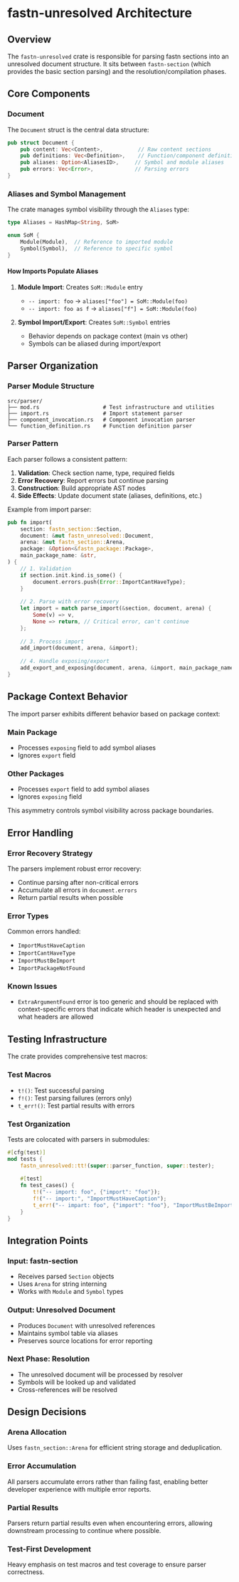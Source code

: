 # fastn-unresolved Architecture

## Overview

The `fastn-unresolved` crate is responsible for parsing fastn sections into an unresolved document structure. It sits between `fastn-section` (which provides the basic section parsing) and the resolution/compilation phases.

## Core Components

### Document

The `Document` struct is the central data structure:

```rust
pub struct Document {
    pub content: Vec<Content>,           // Raw content sections
    pub definitions: Vec<Definition>,    // Function/component definitions
    pub aliases: Option<AliasesID>,     // Symbol and module aliases
    pub errors: Vec<Error>,             // Parsing errors
}
```

### Aliases and Symbol Management

The crate manages symbol visibility through the `Aliases` type:

```rust
type Aliases = HashMap<String, SoM>

enum SoM {
    Module(Module),  // Reference to imported module
    Symbol(Symbol),  // Reference to specific symbol
}
```

#### How Imports Populate Aliases

1. **Module Import**: Creates `SoM::Module` entry
   - `-- import: foo` → `aliases["foo"] = SoM::Module(foo)`
   - `-- import: foo as f` → `aliases["f"] = SoM::Module(foo)`

2. **Symbol Import/Export**: Creates `SoM::Symbol` entries
   - Behavior depends on package context (main vs other)
   - Symbols can be aliased during import/export

## Parser Organization

### Parser Module Structure

```
src/parser/
├── mod.rs                    # Test infrastructure and utilities
├── import.rs                 # Import statement parser
├── component_invocation.rs   # Component invocation parser
└── function_definition.rs    # Function definition parser
```

### Parser Pattern

Each parser follows a consistent pattern:

1. **Validation**: Check section name, type, required fields
2. **Error Recovery**: Report errors but continue parsing
3. **Construction**: Build appropriate AST nodes
4. **Side Effects**: Update document state (aliases, definitions, etc.)

Example from import parser:

```rust
pub fn import(
    section: fastn_section::Section,
    document: &mut fastn_unresolved::Document,
    arena: &mut fastn_section::Arena,
    package: &Option<&fastn_package::Package>,
    main_package_name: &str,
) {
    // 1. Validation
    if section.init.kind.is_some() {
        document.errors.push(Error::ImportCantHaveType);
    }
    
    // 2. Parse with error recovery
    let import = match parse_import(&section, document, arena) {
        Some(v) => v,
        None => return, // Critical error, can't continue
    };
    
    // 3. Process import
    add_import(document, arena, &import);
    
    // 4. Handle exposing/export
    add_export_and_exposing(document, arena, &import, main_package_name, package);
}
```

## Package Context Behavior

The import parser exhibits different behavior based on package context:

### Main Package
- Processes `exposing` field to add symbol aliases
- Ignores `export` field

### Other Packages  
- Processes `export` field to add symbol aliases
- Ignores `exposing` field

This asymmetry controls symbol visibility across package boundaries.

## Error Handling

### Error Recovery Strategy

The parsers implement robust error recovery:
- Continue parsing after non-critical errors
- Accumulate all errors in `document.errors`
- Return partial results when possible

### Error Types

Common errors handled:
- `ImportMustHaveCaption`
- `ImportCantHaveType`
- `ImportMustBeImport`
- `ImportPackageNotFound`

### Known Issues

- `ExtraArgumentFound` error is too generic and should be replaced with context-specific errors that indicate which header is unexpected and what headers are allowed

## Testing Infrastructure

The crate provides comprehensive test macros:

### Test Macros

- `t!()`: Test successful parsing
- `f!()`: Test parsing failures (errors only)
- `t_err!()`: Test partial results with errors

### Test Organization

Tests are colocated with parsers in submodules:

```rust
#[cfg(test)]
mod tests {
    fastn_unresolved::tt!(super::parser_function, super::tester);
    
    #[test]
    fn test_cases() {
        t!("-- import: foo", {"import": "foo"});
        f!("-- import:", "ImportMustHaveCaption");
        t_err!("-- impart: foo", {"import": "foo"}, "ImportMustBeImport");
    }
}
```

## Integration Points

### Input: fastn-section
- Receives parsed `Section` objects
- Uses `Arena` for string interning
- Works with `Module` and `Symbol` types

### Output: Unresolved Document
- Produces `Document` with unresolved references
- Maintains symbol table via aliases
- Preserves source locations for error reporting

### Next Phase: Resolution
- The unresolved document will be processed by resolver
- Symbols will be looked up and validated
- Cross-references will be resolved

## Design Decisions

### Arena Allocation
Uses `fastn_section::Arena` for efficient string storage and deduplication.

### Error Accumulation
All parsers accumulate errors rather than failing fast, enabling better developer experience with multiple error reports.

### Partial Results
Parsers return partial results even when encountering errors, allowing downstream processing to continue where possible.

### Test-First Development
Heavy emphasis on test macros and test coverage to ensure parser correctness.
